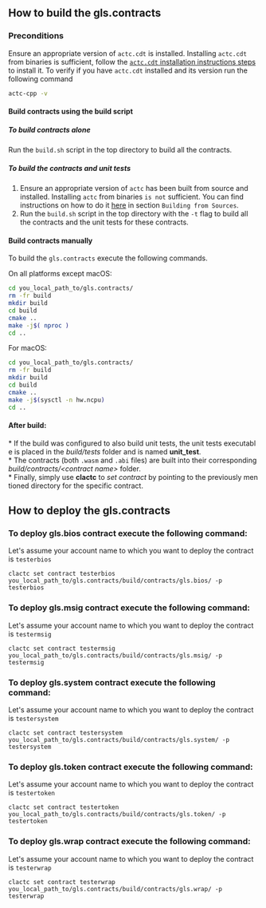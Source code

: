## How to build the gls.contracts

### Preconditions
Ensure an appropriate version of `actc.cdt` is installed. Installing `actc.cdt` from binaries is sufficient, follow the [`actc.cdt` installation instructions steps](https://github.com/ACTC/actc.cdt/tree/master/#binary-releases) to install it. To verify if you have `actc.cdt` installed and its version run the following command

```sh
actc-cpp -v
```

#### Build contracts using the build script

##### To build contracts alone
Run the `build.sh` script in the top directory to build all the contracts.

##### To build the contracts and unit tests
1. Ensure an appropriate version of `actc` has been built from source and installed. Installing `actc` from binaries `is not` sufficient. You can find instructions on how to do it [here](https://github.com/ACTC/actc/blob/master/README.md) in section `Building from Sources`.
2. Run the `build.sh` script in the top directory with the `-t` flag to build all the contracts and the unit tests for these contracts.

#### Build contracts manually

To build the `gls.contracts` execute the following commands.

On all platforms except macOS:
```sh
cd you_local_path_to/gls.contracts/
rm -fr build
mkdir build
cd build
cmake ..
make -j$( nproc )
cd ..
```

For macOS:
```sh
cd you_local_path_to/gls.contracts/
rm -fr build
mkdir build
cd build
cmake ..
make -j$(sysctl -n hw.ncpu)
cd ..
```

#### After build:
* If the build was configured to also build unit tests, the unit tests executable is placed in the _build/tests_ folder and is named __unit_test__.
* The contracts (both `.wasm` and `.abi` files) are built into their corresponding _build/contracts/\<contract name\>_ folder.
* Finally, simply use __clactc__ to _set contract_ by pointing to the previously mentioned directory for the specific contract.

## How to deploy the gls.contracts

### To deploy gls.bios contract execute the following command:
Let's assume your account name to which you want to deploy the contract is `testerbios`
```
clactc set contract testerbios you_local_path_to/gls.contracts/build/contracts/gls.bios/ -p testerbios
```

### To deploy gls.msig contract execute the following command:
Let's assume your account name to which you want to deploy the contract is `testermsig`
```
clactc set contract testermsig you_local_path_to/gls.contracts/build/contracts/gls.msig/ -p testermsig
```

### To deploy gls.system contract execute the following command:
Let's assume your account name to which you want to deploy the contract is `testersystem`
```
clactc set contract testersystem you_local_path_to/gls.contracts/build/contracts/gls.system/ -p testersystem
```

### To deploy gls.token contract execute the following command:
Let's assume your account name to which you want to deploy the contract is `testertoken`
```
clactc set contract testertoken you_local_path_to/gls.contracts/build/contracts/gls.token/ -p testertoken
```

### To deploy gls.wrap contract execute the following command:
Let's assume your account name to which you want to deploy the contract is `testerwrap`
```
clactc set contract testerwrap you_local_path_to/gls.contracts/build/contracts/gls.wrap/ -p testerwrap
```